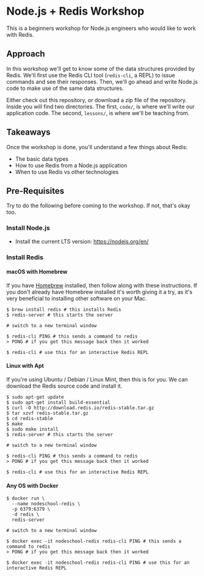# Node.js + Redis Workshop

This is a beginners workshop for Node.js engineers who would like to work with Redis.

## Approach

In this workshop we'll get to know some of the data structures provided by Redis. We'll first use the Redis CLI tool (`redis-cli`, a REPL) to issue commands and see their responses. Then, we'll go ahead and write Node.js code to make use of the same data structures.

Either check out this repository, or download a zip file of the repository. Inside you will find two directories. The first, `code/`, is where we'll write our application code. The second, `lessons/`, is where we'll be teaching from.

## Takeaways

Once the workshop is done, you'll understand a few things about Redis:

- The basic data types
- How to use Redis from a Node.js application
- When to use Redis vs other technologies

## Pre-Requisites

Try to do the following before coming to the workshop. If not, that's okay too.

### Install Node.js

- Install the current LTS version: <https://nodejs.org/en/>

### Install Redis

#### macOS with Homebrew

If you have [Homebrew](https://brew.sh/) installed, then follow along with these instructions. If you don't already have Homebrew installed it's worth giving it a try, as it's very beneficial to installing other software on your Mac.

```shell
$ brew install redis # this installs Redis
$ redis-server # this starts the server

# switch to a new terminal window

$ redis-cli PING # this sends a command to redis
> PONG # if you get this message back then it worked

$ redis-cli # use this for an interactive Redis REPL
```

#### Linux with Apt

If you're using Ubuntu / Debian / Linux Mint, then this is for you. We can download the Redis source code and install it.

```shell
$ sudo apt-get update
$ sudo apt-get install build-essential
$ curl -O http://download.redis.io/redis-stable.tar.gz
$ tar xzvf redis-stable.tar.gz
$ cd redis-stable
$ make
$ sudo make install
$ redis-server # this starts the server

# switch to a new terminal window

$ redis-cli PING # this sends a command to redis
> PONG # if you get this message back then it worked

$ redis-cli # use this for an interactive Redis REPL
```

#### Any OS with Docker

```shell
$ docker run \
  --name nodeschool-redis \
  -p 6379:6379 \
  -d redis \
  redis-server

# switch to a new terminal window

$ docker exec -it nodeschool-redis redis-cli PING # this sends a command to redis
> PONG # if you get this message back then it worked

$ docker exec -it nodeschool-redis redis-cli PING # use this for an interactive Redis REPL
```
